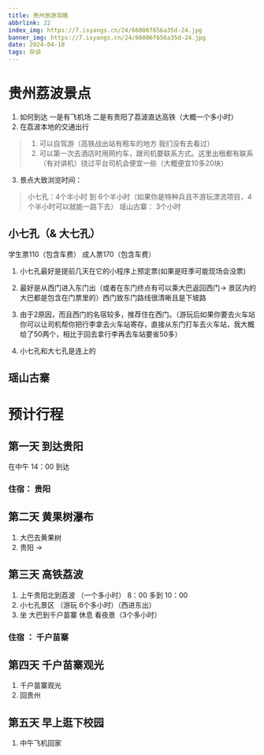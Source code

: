 ```yaml
---
title: 贵州旅游攻略
abbrlink: 22
index_img: https://7.isyangs.cn/24/66006f656a35d-24.jpg
banner_img: https://7.isyangs.cn/24/66006f656a35d-24.jpg
date: 2024-04-18
tags: 杂谈
---
```


# 贵州荔波景点

1. 如何到达 一是有飞机场 二是有贵阳了荔波直达高铁（大概一个多小时）
2. 在荔波本地的交通出行 
> 1. 可以自驾游（高铁战出站有租车的地方 我们没有去看过）
> 2. 可以第一次去酒店时用网约车，跟司机要联系方式。这里出租都有联系（有对讲机）绕过平台司机会便宜一些（大概便宜10多20块）
3. 景点大致浏览时间：
> 小七孔：4个半小时 到 6个半小时（如果你是特种兵且不游玩漂流项目，4个半小时可以就能一路下去）
> 瑶山古寨： 3个小时  

## 小七孔（& 大七孔）
学生票110（包含车费）
成人票170（包含车费）
1. 小七孔最好是提前几天在它的小程序上预定票(如果是旺季可能现场会没票)

2. 最好是从西门进入东门出（或者在东门终点有可以乘大巴返回西门-> 景区内的大巴都是包含在门票里的）西门致东门路线很清晰且是下坡路

3. 由于2原因，而且西门的名宿较多，推荐住在西门。（游玩后如果你要去火车站你可以让司机帮你把行李拿去火车站寄存，直接从东门打车去火车站，我大概给了50两个，相比于回去拿行李再去车站要省50多）

4. 小七孔和大七孔是连上的 
## 瑶山古寨


# 预计行程

## 第一天 到达贵阳

在中午 14：00 到达

### 住宿： 贵阳

## 第二天 黄果树瀑布 

1. 大巴去黄果树
2. 贵阳 ->  

## 第三天 高铁荔波
1. 上午贵阳北到荔波 （一个多小时）  8：00 多到 10：00
2. 小七孔景区 （游玩 6个多小时）（西进东出）
3. 坐 大巴到千户苗寨 休息 看夜景（3个多小时）

### 住宿 ： 千户苗寨

## 第四天 千户苗寨观光

1. 千户苗寨观光
2. 回贵州

## 第五天 早上逛下校园

1. 中午飞机回家
 
